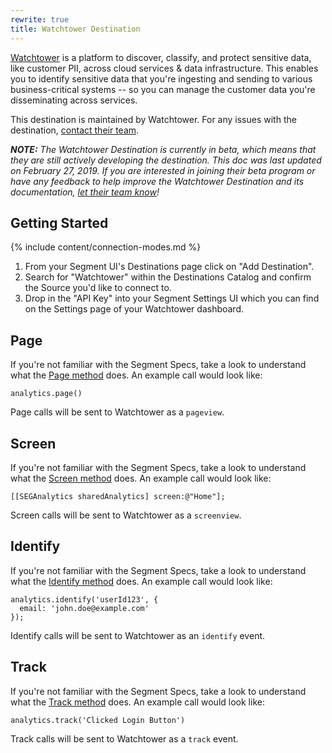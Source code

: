 ```yaml
---
rewrite: true
title: Watchtower Destination
---
```


[Watchtower](https://www.watchtower.ai/?utm_source=segmentio&utm_medium=docs&utm_campaign=partners) is a platform to discover, classify, and protect sensitive data, like customer PII, across cloud services & data infrastructure. This enables you to identify sensitive data that you're ingesting and sending to various business-critical systems -- so you can manage the customer data you're disseminating across services.

This destination is maintained by Watchtower. For any issues with the destination, [contact their team](mailto:support@watchtower.ai).

_**NOTE:** The Watchtower Destination is currently in beta, which means that they are still actively developing the destination. This doc was last updated on February 27, 2019. If you are interested in joining their beta program or have any feedback to help improve the Watchtower Destination and its documentation, [let their team know](mailto:support@watchtower.ai)!_


## Getting Started

{% include content/connection-modes.md %}

1. From your Segment UI's Destinations page click on "Add Destination".
2. Search for "Watchtower" within the Destinations Catalog and confirm the Source you'd like to connect to.
3. Drop in the "API Key" into your Segment Settings UI which you can find on the Settings page of your Watchtower dashboard.

## Page

If you're not familiar with the Segment Specs, take a look to understand what the [Page method](https://segment.com/docs/connections/spec/page/) does. An example call would look like:

```
analytics.page()
```

Page calls will be sent to Watchtower as a `pageview`.


## Screen

If you're not familiar with the Segment Specs, take a look to understand what the [Screen method](https://segment.com/docs/connections/spec/page/) does. An example call would look like:

```
[[SEGAnalytics sharedAnalytics] screen:@"Home"];
```

Screen calls will be sent to Watchtower as a `screenview`.


## Identify

If you're not familiar with the Segment Specs, take a look to understand what the [Identify method](https://segment.com/docs/connections/spec/identify/) does. An example call would look like:

```
analytics.identify('userId123', {
  email: 'john.doe@example.com'
});
```

Identify calls will be sent to Watchtower as an `identify` event.


## Track

If you're not familiar with the Segment Specs, take a look to understand what the [Track method](https://segment.com/docs/connections/spec/track/) does. An example call would look like:

```
analytics.track('Clicked Login Button')
```

Track calls will be sent to Watchtower as a `track` event.
